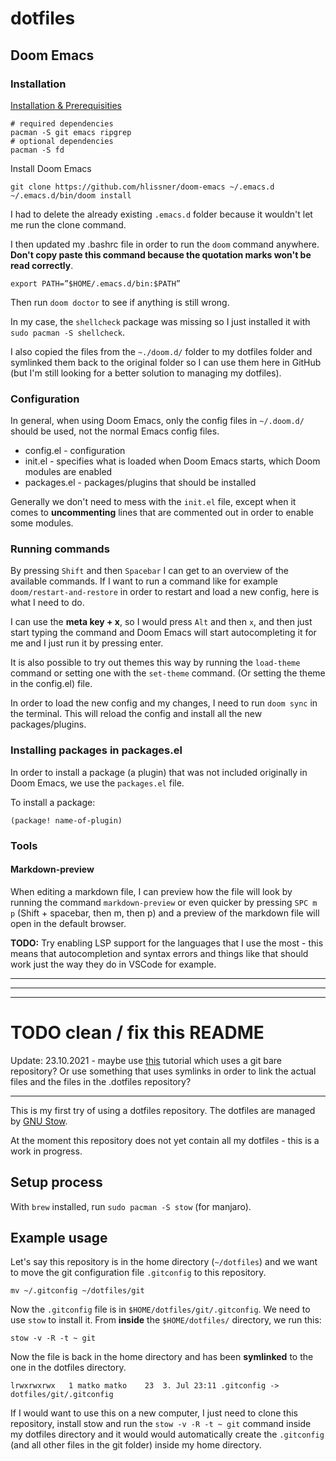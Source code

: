 # dotfiles
## Doom Emacs

### Installation
[Installation & Prerequisities](https://github.com/hlissner/doom-emacs#install)

```
# required dependencies
pacman -S git emacs ripgrep
# optional dependencies
pacman -S fd
```

Install Doom Emacs

```
git clone https://github.com/hlissner/doom-emacs ~/.emacs.d
~/.emacs.d/bin/doom install
```

I had to delete the already existing ```.emacs.d``` folder because it wouldn't let me run the clone command.

I then updated my .bashrc file in order to run the ```doom``` command anywhere. **Don't copy paste this command because the quotation marks won't be read correctly**.

```
export PATH=”$HOME/.emacs.d/bin:$PATH”
```


Then run ```doom doctor``` to see if anything is still wrong. 

In my case, the ```shellcheck``` package was missing so I just installed it with ```sudo pacman -S shellcheck```.

I also copied the files from the ```~./doom.d/``` folder to my dotfiles folder and symlinked them back to the original folder so I can use them here in GitHub (but I'm still looking for a better solution to managing my dotfiles).

### Configuration

In general, when using Doom Emacs, only the config files in ```~/.doom.d/``` should be used, not the normal Emacs config files.

* config.el - configuration
* init.el - specifies what is loaded when Doom Emacs starts, which Doom modules are enabled
* packages.el - packages/plugins that should be installed

Generally we don't need to mess with the ```init.el``` file, except when it comes to **uncommenting** lines that are commented out in order to enable some modules.

### Running commands

By pressing ```Shift``` and then ```Spacebar``` I can get to an overview of the available commands. If I want to run a command like for example ```doom/restart-and-restore``` in order to restart and load a new config, here is what I need to do. 

I can use the **meta key + x**, so I would press ```Alt``` and then ```x```, and then just start typing the command and Doom Emacs will start autocompleting it for me and I just run it by pressing enter.

It is also possible to try out themes this way by running the ```load-theme``` command or setting one with the ```set-theme``` command. (Or setting the theme in the config.el) file.

In order to load the new config and my changes, I need to run ```doom sync``` in the terminal. This will reload the config and install all the new packages/plugins.

### Installing packages in packages.el

In order to install a package (a plugin) that was not included originally in Doom Emacs, we use the ```packages.el``` file.

To install a package:

``` emacs-lisp
(package! name-of-plugin)
```

### Tools
#### Markdown-preview

When editing a markdown file, I can preview how the file will look by running the command ```markdown-preview``` or even quicker by pressing ```SPC m p``` (Shift + spacebar, then m, then p) and a preview of the markdown file will open in the default browser.

**TODO:** Try enabling LSP support for the languages that I use the most - this means that autocompletion and syntax errors and things like that should work just the way they do in VSCode for example. 

---
---
---

# TODO clean / fix this README

Update: 23.10.2021 - maybe use [this](https://www.youtube.com/watch?v=tBoLDpTWVOM&t=829s) tutorial which uses a git bare repository? Or use something that uses symlinks in order to link the actual files and the files in the .dotfiles repository?

---

This is my first try of using a dotfiles repository. The dotfiles are managed by [GNU Stow](https://www.gnu.org/software/stow/).

At the moment this repository does not yet contain all my dotfiles - this is a work in progress.

## Setup process

With `brew` installed, run `sudo pacman -S stow` (for manjaro).

## Example usage

Let's say this repository is in the home directory (`~/dotfiles`) and we want to move the git configuration file `.gitconfig` to this repository.

```
mv ~/.gitconfig ~/dotfiles/git
```

Now the `.gitconfig` file is in `$HOME/dotfiles/git/.gitconfig`. We need to use `stow` to install it. From **inside** the `$HOME/dotfiles/` directory, we run this:

```
stow -v -R -t ~ git
``` 

Now the file is back in the home directory and has been **symlinked** to the one in the dotfiles directory.

```
lrwxrwxrwx   1 matko matko    23  3. Jul 23:11 .gitconfig -> dotfiles/git/.gitconfig
```

If I would want to use this on a new computer, I just need to clone this repository, install stow and run the `stow -v -R -t ~ git` command inside my dotfiles directory and it would would automatically create the `.gitconfig` (and all other files in the git folder) inside my home directory.
